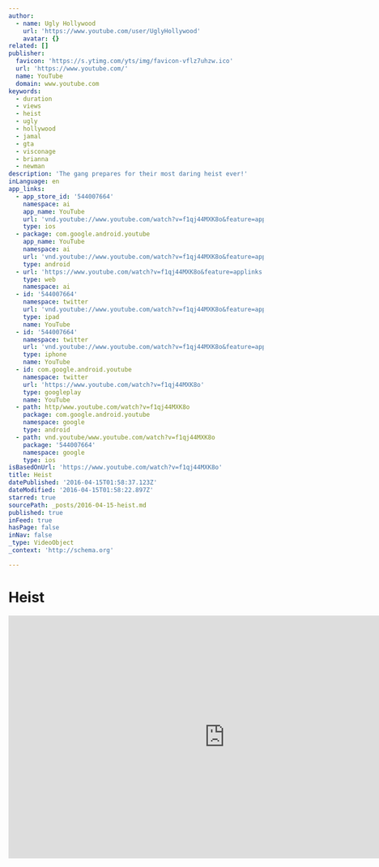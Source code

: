 ```yaml
---
author:
  - name: Ugly Hollywood
    url: 'https://www.youtube.com/user/UglyHollywood'
    avatar: {}
related: []
publisher:
  favicon: 'https://s.ytimg.com/yts/img/favicon-vflz7uhzw.ico'
  url: 'https://www.youtube.com/'
  name: YouTube
  domain: www.youtube.com
keywords:
  - duration
  - views
  - heist
  - ugly
  - hollywood
  - jamal
  - gta
  - visconage
  - brianna
  - newman
description: 'The gang prepares for their most daring heist ever!'
inLanguage: en
app_links:
  - app_store_id: '544007664'
    namespace: ai
    app_name: YouTube
    url: 'vnd.youtube://www.youtube.com/watch?v=f1qj44MXK8o&feature=applinks'
    type: ios
  - package: com.google.android.youtube
    app_name: YouTube
    namespace: ai
    url: 'vnd.youtube://www.youtube.com/watch?v=f1qj44MXK8o&feature=applinks'
    type: android
  - url: 'https://www.youtube.com/watch?v=f1qj44MXK8o&feature=applinks'
    type: web
    namespace: ai
  - id: '544007664'
    namespace: twitter
    url: 'vnd.youtube://www.youtube.com/watch?v=f1qj44MXK8o&feature=applinks'
    type: ipad
    name: YouTube
  - id: '544007664'
    namespace: twitter
    url: 'vnd.youtube://www.youtube.com/watch?v=f1qj44MXK8o&feature=applinks'
    type: iphone
    name: YouTube
  - id: com.google.android.youtube
    namespace: twitter
    url: 'https://www.youtube.com/watch?v=f1qj44MXK8o'
    type: googleplay
    name: YouTube
  - path: http/www.youtube.com/watch?v=f1qj44MXK8o
    package: com.google.android.youtube
    namespace: google
    type: android
  - path: vnd.youtube/www.youtube.com/watch?v=f1qj44MXK8o
    package: '544007664'
    namespace: google
    type: ios
isBasedOnUrl: 'https://www.youtube.com/watch?v=f1qj44MXK8o'
title: Heist
datePublished: '2016-04-15T01:58:37.123Z'
dateModified: '2016-04-15T01:58:22.897Z'
starred: true
sourcePath: _posts/2016-04-15-heist.md
published: true
inFeed: true
hasPage: false
inNav: false
_type: VideoObject
_context: 'http://schema.org'

---
```

# Heist

<iframe src="https://cdn.embedly.com/widgets/media.html?src=https%3A%2F%2Fwww.youtube.com%2Fembed%2Ff1qj44MXK8o%3Ffeature%3Doembed&amp;url=https%3A%2F%2Fwww.youtube.com%2Fwatch%3Fv%3Df1qj44MXK8o&amp;image=https%3A%2F%2Fi.ytimg.com%2Fvi%2Ff1qj44MXK8o%2Fhqdefault.jpg&amp;key=b7d04c9b404c499eba89ee7072e1c4f7&amp;type=text%2Fhtml&amp;schema=youtube" width="854" height="480" scrolling="no" frameborder="0" allowfullscreen="allowfullscreen" style=""></iframe>